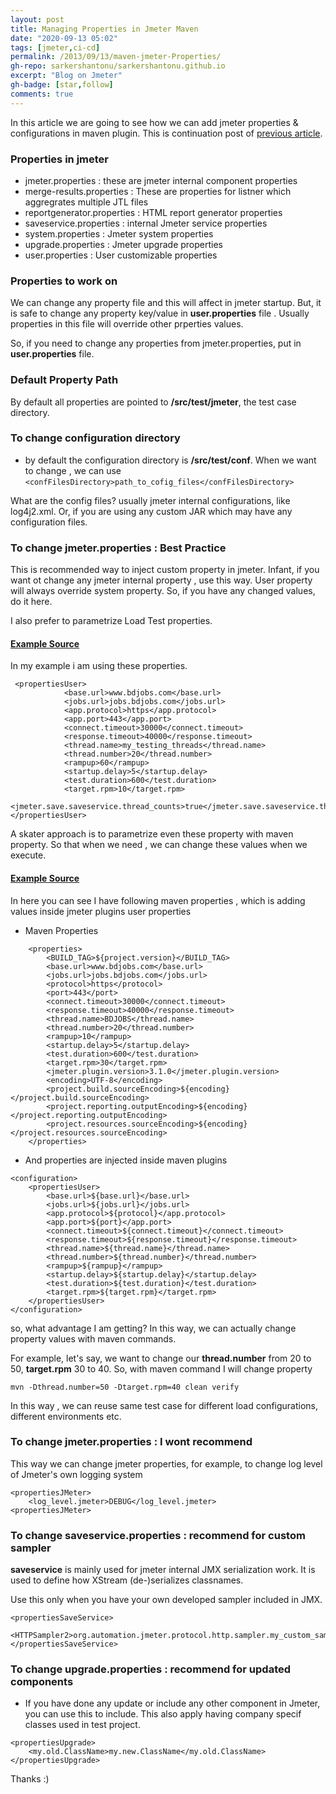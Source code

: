 ```yaml
---
layout: post
title: Managing Properties in Jmeter Maven
date: "2020-09-13 05:02"
tags: [jmeter,ci-cd]
permalink: /2013/09/13/maven-jmeter-Properties/
gh-repo: sarkershantonu/sarkershantonu.github.io
excerpt: "Blog on Jmeter"
gh-badge: [star,follow]
comments: true
---
```

In this article we are going to see how we can add jmeter properties & configurations in maven plugin. This is continuation post of [previous article](https://sarkershantonu.github.io/2020/08/28/maven-jmeter/).

### Properties in jmeter 
- jmeter.properties : these are jmeter internal component properties 
- merge-results.properties : These are properties for listner which aggregrates multiple JTL files 
- reportgenerator.properties : HTML report generator properties 
- saveservice.properties : internal Jmeter service properties 
- system.properties : Jmeter system properties 
- upgrade.properties : Jmeter upgrade properties 
- user.properties : User customizable properties 

### Properties to work on 
We can change any property file and this will affect in jmeter startup. But, it is safe to change any property key/value in **user.properties** file . Usually properties in this file will override other prperties values. 

So, if you need to change any properties from jmeter.properties, put in **user.properties** file. 

### Default Property Path
By default all properties are pointed to **/src/test/jmeter**, the test case directory. 


### To change configuration directory 
- by default the configuration directory is **/src/test/conf**. When we want to change , we can use 
```<confFilesDirectory>path_to_cofig_files</confFilesDirectory>```

What are the config files? usually jmeter internal configurations, like log4j2.xml. Or, if you are using any custom JAR which may have any configuration files.

### To change jmeter.properties : Best Practice 
This is recommended way to inject custom property in jmeter. Infant, if you want ot change any jmeter internal property , use this way. User property will always override system property. So, if you have any changed values, do it here. 

I also prefer to parametrize Load Test properties. 

#### [Example Source](https://github.com/sarkershantonu/jmeter-novice-to-advance/tree/master/jmeter-maven-examples/jmeter-with-user-properties)

In my example i am using these properties. 
```
 <propertiesUser>
 			<base.url>www.bdjobs.com</base.url>
 			<jobs.url>jobs.bdjobs.com</jobs.url>
 			<app.protocol>https</app.protocol>
 			<app.port>443</app.port>
 			<connect.timeout>30000</connect.timeout>
 			<response.timeout>40000</response.timeout>
 			<thread.name>my_testing_threads</thread.name>
 			<thread.number>20</thread.number>
 			<rampup>60</rampup>
 			<startup.delay>5</startup.delay>
 			<test.duration>600</test.duration>
 			<target.rpm>10</target.rpm>
 			<jmeter.save.saveservice.thread_counts>true</jmeter.save.saveservice.thread_counts>
</propertiesUser>
```

A skater approach is to parametrize even these property with maven property. So that when we need , we can change these values when we execute. 

#### [Example Source](https://github.com/sarkershantonu/jmeter-novice-to-advance/tree/master/jmeter-maven-examples/jmeter-with-maven-properties)  

In here you can see I have following maven properties , which is adding values inside jmeter plugins user properties 

- Maven Properties 

```
    <properties>
        <BUILD_TAG>${project.version}</BUILD_TAG>
        <base.url>www.bdjobs.com</base.url>
        <jobs.url>jobs.bdjobs.com</jobs.url>
        <protocol>https</protocol>
        <port>443</port>
        <connect.timeout>30000</connect.timeout>
        <response.timeout>40000</response.timeout>
        <thread.name>BDJOBS</thread.name>
        <thread.number>20</thread.number>
        <rampup>10</rampup>
        <startup.delay>5</startup.delay>
        <test.duration>600</test.duration>
        <target.rpm>30</target.rpm>
        <jmeter.plugin.version>3.1.0</jmeter.plugin.version>
        <encoding>UTF-8</encoding>
        <project.build.sourceEncoding>${encoding}</project.build.sourceEncoding>
        <project.reporting.outputEncoding>${encoding}</project.reporting.outputEncoding>
        <project.resources.sourceEncoding>${encoding}</project.resources.sourceEncoding>
    </properties> 
```

- And properties are injected inside maven plugins 

```
<configuration>
    <propertiesUser>
        <base.url>${base.url}</base.url>
        <jobs.url>${jobs.url}</jobs.url>
        <app.protocol>${protocol}</app.protocol>
        <app.port>${port}</app.port>
        <connect.timeout>${connect.timeout}</connect.timeout>
        <response.timeout>${response.timeout}</response.timeout>
        <thread.name>${thread.name}</thread.name>
        <thread.number>${thread.number}</thread.number>
        <rampup>${rampup}</rampup>
        <startup.delay>${startup.delay}</startup.delay>
        <test.duration>${test.duration}</test.duration>
        <target.rpm>${target.rpm}</target.rpm>
    </propertiesUser>
</configuration>
```

so, what advantage I am getting? In this way, we can actually change property values with maven commands. 

For example, let's say, we want to change our **thread.number** from 20 to 50, **target.rpm** 30 to 40. So, with maven command I will change property 

``` 
mvn -Dthread.number=50 -Dtarget.rpm=40 clean verify
```

In this way , we can reuse same test case for different load configurations, different environments etc. 

### To change jmeter.properties : I wont recommend
This way we can change jmeter properties, for example, to change log level of Jmeter's own logging system 
``` 
<propertiesJMeter>
    <log_level.jmeter>DEBUG</log_level.jmeter>
<propertiesJMeter>
```

### To change saveservice.properties : recommend for custom sampler
**saveservice** is mainly used for jmeter internal JMX serialization work.  It is used to define how XStream (de-)serializes classnames. 

Use this only when you have your own developed sampler included in JMX. 

``` 
<propertiesSaveService>
    <HTTPSampler2>org.automation.jmeter.protocol.http.sampler.my_custom_sampler</HTTPSampler2>
</propertiesSaveService>
```

### To change upgrade.properties : recommend for updated components
- If you have done any update or include any other component in Jmeter, you can use this to include. This also apply having company specif classes used in test project.

``` 
<propertiesUpgrade>
    <my.old.ClassName>my.new.ClassName</my.old.ClassName>
</propertiesUpgrade>
```

Thanks :) 